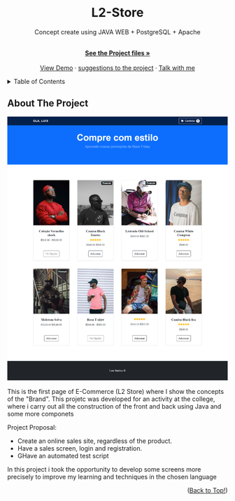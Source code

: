 <!-- MAIN PAGE -->
<br />
<div align="center" id="top">
  <h1 align="center">L2-Store</h1>
  Concept create using JAVA WEB + PostgreSQL + Apache
  <p align="center">
    <br />
    <a href="https://github.com/Luixs/eCommerce-JavaWEB/tree/main/L2Store/src/main/webapp"><strong>See the Project files »</strong></a>
    <br />
    <br />
    <a href="https://github.com/Luixs/eCommerce-JavaWEB/tree/main/Demos">View Demo</a>
    ·
    <a href="https://www.linkedin.com/in/luis-tarlino/">suggestions to the project</a>
    ·
    <a href="https://www.linkedin.com/in/luis-tarlino/">Talk with me</a>
  </p>
</div>

<!-- TABLE OF CONTENTS -->
<details>
  <summary>Table of Contents</summary>
  <ol>
    <li>
      <a href="#about-the-project">About The Project</a>
      <ul>
        <li><a href="#built-with">Built With</a></li>
      </ul>
    </li>
    <li>
      <a href="#getting-started">Getting Started</a>
      <ul>
        <li><a href="#">Prerequisites</a></li>
        <li><a href="#">Installation</a></li>
      </ul>
    </li>
    <li><a href="#">Usage</a></li>
  </ol>
</details>

<!-- ABOUT THE PROJECT -->
<div id= "about-the-project">
  <h2>About The Project</h2>

  [![Product Name Screen Shot][product-screenshot]](https://example.com)

  This is the first page of E-Commerce (L2 Store) where I show the concepts of the "Brand". 
  This projetc was developed for an activity at the college, where i carry out all the construction of the front and back using Java and some more componets

  Project Proposal:
  * Create an online sales site, regardless of the product.
  * Have a sales screen, login and registration.
  * GHave an automated test script

  In this project i took the opportunity to develop some screens more precisely to improve my learning and techniques in the chosen language
  <p align="right">(<a href="#top">Back to Top!</a>)</p>
</div

<!-- MARKDOWN LINKS & IMAGES -->

[product-screenshot]: Demos/StorePage.png
